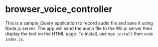 # browser_voice_controller

This is a sample jQuery application to record audio file and save it using Node.js server. The app will send the audio file to the Wit.ai server then display the text on the HTML page. To install, use ```npm install``` then ```node index.js```.
